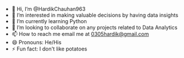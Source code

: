 - 👋 Hi, I’m @HardikChauhan963
- 👀 I’m interested in making valuable decisions by having data insights
- 🌱 I’m currently learning Python
- 💞️ I’m looking to collaborate on any projects related to Data Analytics
- 📫 How to reach me  email me at 0305hardik@gmail.com
- 😄 Pronouns: He/His
- ⚡ Fun fact: I don't like potatoes 

<!---
HardikChauhan963/HardikChauhan963 is a ✨ special ✨ repository because its `README.md` (this file) appears on your GitHub profile.
You can click the Preview link to take a look at your changes.
--->
